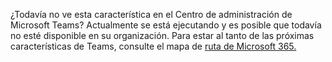¿Todavía no ve esta característica en el Centro de administración de Microsoft Teams? Actualmente se está ejecutando y es posible que todavía no esté disponible en su organización. Para estar al tanto de las próximas características de Teams, consulte el mapa de [ruta de Microsoft 365.](https://www.microsoft.com/microsoft-365/roadmap?filters=&searchterms=microsoft%2Cteams)